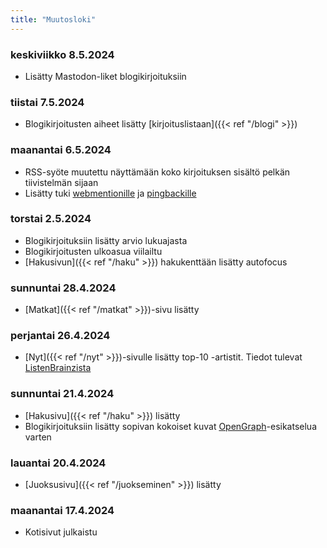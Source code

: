 ```yaml
---
title: "Muutosloki"
---
```


### keskiviikko 8.5.2024
- Lisätty Mastodon-liket blogikirjoituksiin

### tiistai 7.5.2024
- Blogikirjoitusten aiheet lisätty [kirjoituslistaan]({{< ref "/blogi" >}}) 

### maanantai 6.5.2024
- RSS-syöte muutettu näyttämään koko kirjoituksen sisältö pelkän tiivistelmän sijaan
- Lisätty tuki [webmentionille](https://indieweb.org/Webmention) ja [pingbackille](https://indieweb.org/pingback)

### torstai 2.5.2024
- Blogikirjoituksiin lisätty arvio lukuajasta
- Blogikirjoitusten ulkoasua viilailtu
- [Hakusivun]({{< ref "/haku" >}}) hakukenttään lisätty autofocus

### sunnuntai 28.4.2024
- [Matkat]({{< ref "/matkat" >}})-sivu lisätty

### perjantai 26.4.2024
- [Nyt]({{< ref "/nyt" >}})-sivulle lisätty top-10 -artistit. Tiedot tulevat [ListenBrainzista](https://listenbrainz.org)

### sunnuntai 21.4.2024
- [Hakusivu]({{< ref "/haku" >}}) lisätty
- Blogikirjoituksiin lisätty sopivan kokoiset kuvat [OpenGraph](https://ogp.me/)-esikatselua varten

### lauantai 20.4.2024
- [Juoksusivu]({{< ref "/juokseminen" >}}) lisätty

### maanantai 17.4.2024
- Kotisivut julkaistu
